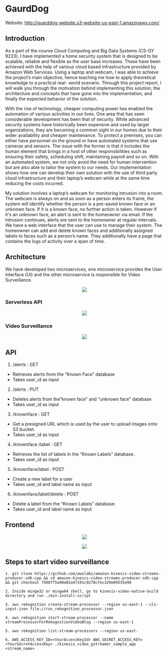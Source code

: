 # GaurdDog

Website: http://guarddog-website.s3-website-us-east-1.amazonaws.com/

## Introduction

As a part of the course Cloud Computing and Big Data Systems (CS-GY 9223), I have implemented a home security system that is designed to be scalable, reliable and flexible as the user base increases. These have been achieved with the help of various cloud based infrastructure provided by Amazon Web Services. Using a laptop and webcam, I was able to achieve the project’s main objective, hence teaching me how to apply theoretical knowledge to a practical real- world scenario. Through this project report, I will walk you through the motivation behind implementing this solution, the architecture and concepts that have gone into the implementation, and finally the expected behavior of the solution.

With the rise of technology, cheaper computing power has enabled the automation of various activities in our lives. One area that has seen considerable development has been that of security. While advanced security systems have historically been expensive and used by larger organizations, they are becoming a common sight in our homes due to their wider availability and cheaper maintenance. To protect a premises, you can either have personnel on the ground or have automated systems that use cameras and sensors. The issue with the former is that it includes the human element that brings in a host of other responsibilities such as ensuring their safety, scheduling shift, maintaining payroll and so on. With an automated system, we not only avoid the need for human intervention but are also able to tailor the system to our needs. Our implementation shows how one can develop their own solution with the use of third party cloud infrastructure and their laptop’s webcam while at the same time reducing the costs incurred.

My solution involves a laptop’s webcam for monitoring intrusion into a room. The webcam is always on and as soon as a person enters its frame, the system will identify whether the person is a pre-saved known face or an unknown face. If it is a known face, no further action is taken. However if it's an unknown face, an alert is sent to the homeowner via email. If the intrusion continues, alerts are sent to the homeowner at regular intervals. We have a web interface that the user can use to manage their system. The homeowner can add and delete known faces and additionally assigned labels to faces such as a person’s name. They additionally have a page that contains the logs of activity over a span of time.

## Architecture 

We have developed two microservices, one microservice provides the User Interface (UI) and the other microservice is responsible for Video Surveillance. 
<p align="center">
  <img src="https://user-images.githubusercontent.com/50113394/209057634-287fdfb7-6d26-4d23-b552-6fa631e679ca.PNG" />
</p>

### Serverless API
<p align="center">
  <img src="https://user-images.githubusercontent.com/50113394/209057638-528bab37-bb99-46a1-a092-cefb9be43c70.PNG" />
</p>

### Video Surveillance
<p align="center">
  <img src="https://user-images.githubusercontent.com/50113394/209057641-1256eb11-45b9-4550-8047-c931ba5e4f1f.PNG" />
</p>

## API

1. /alerts : GET
- Retrieves alerts from the “Known Face” database
- Takes user_id as input

2. /alerts : PUT
- Deletes alerts from the“known face” and “unknown face” database
- Takes user_id as input

3. /knownface : GET
- Get a presigned URL which is used by the user to upload images onto S3 bucket.
- Takes user_id as input

4. /knownface /label : GET
- Retrieves the list of labels in the “Known Labels” database.
- Takes user_id as input

5. /knownface/label : POST
- Create a new label for a user
- Takes user_id and label name as input

6. /knownface/label/delete : POST
- Delete a label from the “Known Labels” database.
- Takes user_id and label name as input

## Frontend
<p align="center">
  <img src="https://user-images.githubusercontent.com/50113394/210946780-524da544-db48-488c-8abe-8acc30ff4a4d.png" />
</p>

<p align="center">
  <img src="https://user-images.githubusercontent.com/50113394/210946814-8861bc1a-7085-4c5a-8f89-8378ceae99e9.png" />
</p>

## Steps to start video surveillance

```
1. git clone https://github.com/awslabs/amazon-kinesis-video-streams-producer-sdk-cpp && cd amazon-kinesis-video-streams-producer-sdk-cpp && git checkout 75087f5a90a02a47191c9278cfec329e09535e98

2. Inside mingw32 or mingw64 shell, go to kinesis-video-native-build directory and run ./min-install-script

3. aws rekognition create-stream-processor --region us-east-1 --cli-input-json file://run_rekognition_processor.json

4. aws rekognition start-stream-processor --name streamProcessorForRekognitionVideoBlog --region us-east-1

5. aws rekognition list-stream-processors --region us-east-

6. AWS_ACCESS_KEY_ID=<YourAccessKeyId> AWS_SECRET_ACCESS_KEY=<YourSecretAccessKey> ./kinesis_video_gstreamer_sample_app <stream_name>
```
